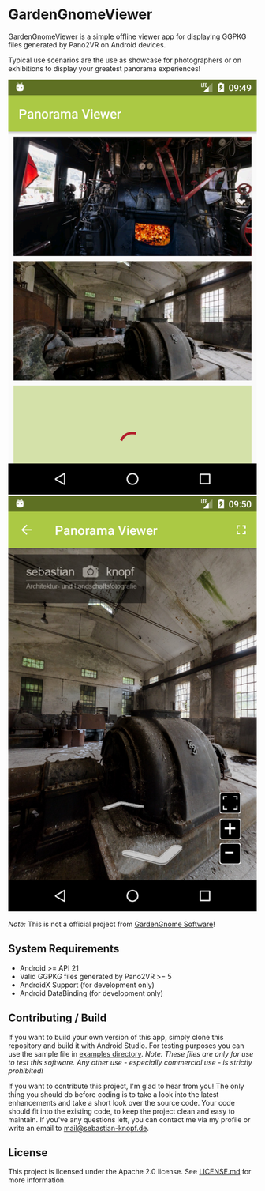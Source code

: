 # GardenGnomeViewer
GardenGnomeViewer is a simple offline viewer app for displaying GGPKG files generated by Pano2VR on Android devices.

Typical use scenarios are the use as showcase for photographers or on exhibitions to display your greatest panorama experiences!

![Screenshot](examples/Screenshot1.png) ![Screenshot](examples/Screenshot2.png)

*Note:* This is not a official project from [GardenGnome Software](https://www.ggnome.com)!

## System Requirements
* Android >= API 21
* Valid GGPKG files generated by Pano2VR >= 5
* AndroidX Support (for development only)
* Android DataBinding (for development only)

## Contributing / Build
If you want to build your own version of this app, simply clone this repository and build it with Android Studio.
For testing purposes you can use the sample file in [examples directory](examples/). *Note: These files are only for use to test
this software. Any other use - especially commercial use - is strictly prohibited!*

If you want to contribute this project, I'm glad to hear from you! The only thing you should do before coding
is to take a look into the latest enhancements and take a short look over the source code. Your code should fit into
the existing code, to keep the project clean and easy to maintain. If you've any questions left, you can
contact me via my profile or write an email to [mail@sebastian-knopf.de](mailto:mail@sebastian-knopf.de).

## License
This project is licensed under the Apache 2.0 license. See [LICENSE.md](LICENSE.md) for more information.
